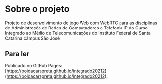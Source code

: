 # Sobre o projeto

Projeto de desenvolvimento de jogo Web com WebRTC para as disciplinas de Administração de Redes de Computadores e Telefonia IP do Curso Integrado ao Médio de Telecomunicações do Instituto Federal de Santa Catarina câmpus São José

## Para ler

Publicado no GitHub Pages: [https://boidacarapreta.github.io/integrado20212](https://boidacarapreta.github.io/integrado20212).

